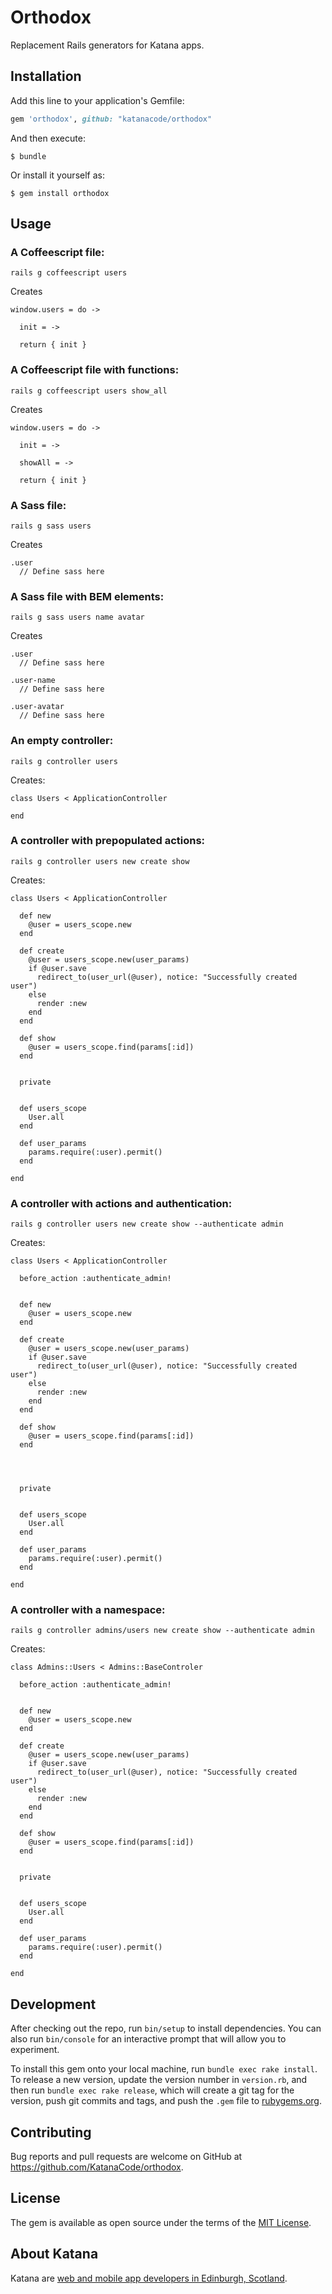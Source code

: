 # Orthodox

Replacement Rails generators for Katana apps.

## Installation

Add this line to your application's Gemfile:

```ruby
gem 'orthodox', github: "katanacode/orthodox"
```

And then execute:

    $ bundle

Or install it yourself as:

    $ gem install orthodox

## Usage

### A Coffeescript file:

    rails g coffeescript users

Creates

    window.users = do ->

      init = ->

      return { init }

### A Coffeescript file with functions:

    rails g coffeescript users show_all

Creates

    window.users = do ->

      init = ->

      showAll = ->

      return { init }

### A Sass file:

    rails g sass users

Creates

    .user
      // Define sass here

### A Sass file with BEM elements:

    rails g sass users name avatar

Creates

    .user
      // Define sass here

    .user-name
      // Define sass here

    .user-avatar
      // Define sass here

### An empty controller:

    rails g controller users

Creates:

    class Users < ApplicationController

    end


### A controller with prepopulated actions:

    rails g controller users new create show

Creates:

    class Users < ApplicationController

      def new
        @user = users_scope.new
      end

      def create
        @user = users_scope.new(user_params)
        if @user.save
          redirect_to(user_url(@user), notice: "Successfully created user")
        else
          render :new
        end
      end

      def show
        @user = users_scope.find(params[:id])
      end


      private


      def users_scope
        User.all
      end

      def user_params
        params.require(:user).permit()
      end

    end

### A controller with actions and authentication:

    rails g controller users new create show --authenticate admin

Creates:

    class Users < ApplicationController

      before_action :authenticate_admin!


      def new
        @user = users_scope.new
      end

      def create
        @user = users_scope.new(user_params)
        if @user.save
          redirect_to(user_url(@user), notice: "Successfully created user")
        else
          render :new
        end
      end

      def show
        @user = users_scope.find(params[:id])
      end




      private


      def users_scope
        User.all
      end

      def user_params
        params.require(:user).permit()
      end

    end

### A controller with a namespace:

    rails g controller admins/users new create show --authenticate admin

Creates:

    class Admins::Users < Admins::BaseControler

      before_action :authenticate_admin!


      def new
        @user = users_scope.new
      end

      def create
        @user = users_scope.new(user_params)
        if @user.save
          redirect_to(user_url(@user), notice: "Successfully created user")
        else
          render :new
        end
      end

      def show
        @user = users_scope.find(params[:id])
      end


      private


      def users_scope
        User.all
      end

      def user_params
        params.require(:user).permit()
      end

    end

## Development

After checking out the repo, run `bin/setup` to install dependencies. You can also run `bin/console` for an interactive prompt that will allow you to experiment.

To install this gem onto your local machine, run `bundle exec rake install`. To release a new version, update the version number in `version.rb`, and then run `bundle exec rake release`, which will create a git tag for the version, push git commits and tags, and push the `.gem` file to [rubygems.org](https://rubygems.org).

## Contributing

Bug reports and pull requests are welcome on GitHub at https://github.com/KatanaCode/orthodox.

## License

The gem is available as open source under the terms of the [MIT License](http://opensource.org/licenses/MIT).

## About Katana

Katana are [web and mobile app developers in Edinburgh, Scotland](http://katanacode.com/ "Katana Code").

